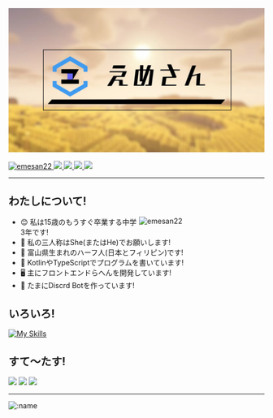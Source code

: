 [![![emesan](./img/backimg.png)](./img/backiamg.webp)](https://github.com/emesan22/emesan22/)
<p align="left">
  <a href="https://github.com/emesan22/emesan22/">
    <img src="https://komarev.com/ghpvc/?username=emesan22" alt="emesan22" />
  </a>
  <a href="https://x.com/emsn_ck">
    <img height="20" src="https://img.shields.io/twitter/follow/emsn_ck?style=flat&logo=X&color=%23fff" />
  </a>
  <a href="https://github.com/emesan22">
    <img height="20" src="https://img.shields.io/github/followers/emesan22?label=follow&logo=github&style=flat" />
  </a>
  <a href="https://www.reddit.com/user/emesan22">
    <img height="20" src="https://img.shields.io/reddit/user-karma/combined/emesan22?label=Reddit&logo=reddit&style=flat" />
  </a>
  <a href="https://ja.stackoverflow.com/users/58285/emesan">
    <img height="20" src="https://img.shields.io/stackexchange/stackoverflow/r/22785627?label=StackOverflow&logo=stack-overflow&style=flat" />
  </a>
</p>
<hr>

## わたしについて!
<p><img align="right" width="49%" src="https://github-readme-stats-self-three-47.vercel.app/api?username=emesan22&count_private=true&show_icons=true&theme=github_white" alt="emesan22" /></p>

- 😊 私は15歳のもうすぐ卒業する中学3年です!
- 💬 私の三人称はShe(またはHe)でお願いします!
- 🗾 富山県生まれのハーフ人(日本とフィリピン)です!
- 📃 KotlinやTypeScriptでプログラムを書いています!
- 🖥️ 主にフロントエンドらへんを開発しています!
- 🤖 たまにDiscrd Botを作っています!
## いろいろ!
[![My Skills](https://skillicons.dev/icons?i=html,css,js,ts,nodejs,react,nextjs,materialui,tailwind,kotlin,java,gradle,git,github,discord,bots,bash,vscode,idea,vercel,misskey,cloudflare)](https://skillicons.dev)
## すて～たす!
![](http://github-profile-summary-cards.vercel.app/api/cards/stats?username=emesan22)
 ![](http://github-profile-summary-cards.vercel.app/api/cards/most-commit-language?username=emesan22&theme=default)
 ![](http://github-profile-summary-cards.vercel.app/api/cards/profile-details?username=emesan22) 
<hr>

 ![:name](https://moe-counter.glitch.me/get/@emesan22?theme=moebooru)
